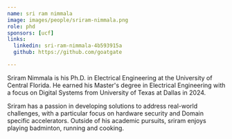```yaml
---
name: sri ram nimmala
image: images/people/sriram-nimmala.png
role: phd
sponsors: [ucf]
links:
  linkedin: sri-ram-nimmala-4b593915a
  github: https://github.com/goatgate

---
```



Sriram Nimmala is his Ph.D. in Electrical Engineering at the University of Central Florida. He earned his Master's degree in Electrical Engineering with a focus on Digital Systems from University of Texas at Dallas in 2024.

Sriram has a passion in developing solutions to address real-world challenges, with a particular focus on hardware security and Domain specific accelerators. Outside of his academic pursuits, sriram enjoys playing badminton, running and cooking. 
